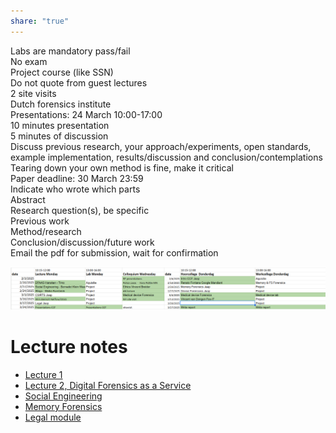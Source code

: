 ```yaml
---
share: "true"
---
```

Labs are mandatory pass/fail  
No exam  
Project course (like SSN)  
Do not quote from guest lectures  
2 site visits  
	Dutch forensics institute  
Presentations: 24 March 10:00-17:00  
	10 minutes presentation  
	5 minutes of discussion  
	Discuss previous research, your approach/experiments, open standards, example implementation, results/discussion and conclusion/contemplations  
	Tearing down your own method is fine, make it critical  
Paper deadline: 30 March 23:59  
	Indicate who wrote which parts  
	Abstract  
	Research question(s), be specific  
	Previous work  
	Method/research  
	Conclusion/discussion/future work  
	Email the pdf for submission, wait for confirmation  
	  
![Pasted image 20250206104451.png](../Pasted%20image%2020250206104451.png)  
# Lecture notes  
- [Lecture 1](./Lecture%201.md)  
- [Lecture 2, Digital Forensics as a Service](Lecture%202,%20Digital%20Forensics%20as%20a%20Service.md)  
- [Social Engineering](Social%20Engineering.md)  
- [Memory Forensics](Memory%20Forensics.md)  
- [Legal module](Legal%20module.md)
